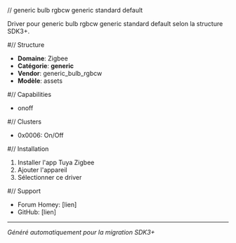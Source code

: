 // generic bulb rgbcw   generic   standard default

Driver pour generic bulb rgbcw   generic   standard default selon la structure SDK3+.

#// Structure
- **Domaine**: Zigbee
- **Catégorie**: __generic__
- **Vendor**: generic_bulb_rgbcw
- **Modèle**: assets

#// Capabilities
- onoff

#// Clusters
- 0x0006: On/Off

#// Installation
1. Installer l'app Tuya Zigbee
2. Ajouter l'appareil
3. Sélectionner ce driver

#// Support
- Forum Homey: [lien]
- GitHub: [lien]

---
*Généré automatiquement pour la migration SDK3+*